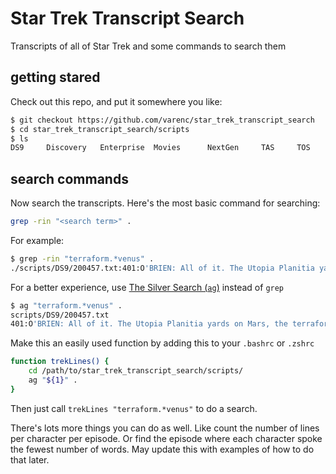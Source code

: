 # Star Trek Transcript Search
Transcripts of all of Star Trek and some commands to search them

## getting stared
Check out this repo, and put it somewhere you like:

```sh
$ git checkout https://github.com/varenc/star_trek_transcript_search
$ cd star_trek_transcript_search/scripts
$ ls
DS9		Discovery	Enterprise	Movies		NextGen		TAS		TOS		Voyager
```
## search commands
Now search the transcripts. Here's the most basic command for searching:

```sh
grep -rin "<search term>" .
```

For example:

```sh
$ grep -rin "terraform.*venus" .
./scripts/DS9/200457.txt:401:O'BRIEN: All of it. The Utopia Planitia yards on Mars, the terraforming stations on Venus, Starfleet Headquarters. I'm not detecting a single sign of Starfleet activity anywhere in this sector.
```

For a better experience, use [The Silver Search (`ag`)](https://github.com/ggreer/the_silver_searcher) instead of `grep`

```sh
$ ag "terraform.*venus" .
scripts/DS9/200457.txt
401:O'BRIEN: All of it. The Utopia Planitia yards on Mars, the terraforming stations on Venus, Starfleet Headquarters. I'm not detecting a single sign of Starfleet activity anywhere in this sector.

```

Make this an easily used function by adding this to your `.bashrc` or `.zshrc`

```sh
function trekLines() {
	cd /path/to/star_trek_transcript_search/scripts/
	ag "${1}" .
}
```

Then just call `trekLines "terraform.*venus"` to do a search.

There's lots more things you can do as well.  Like count the number of lines per character per episode.  Or find the episode where each character spoke the fewest number of words. May update this with examples of how to do that later.